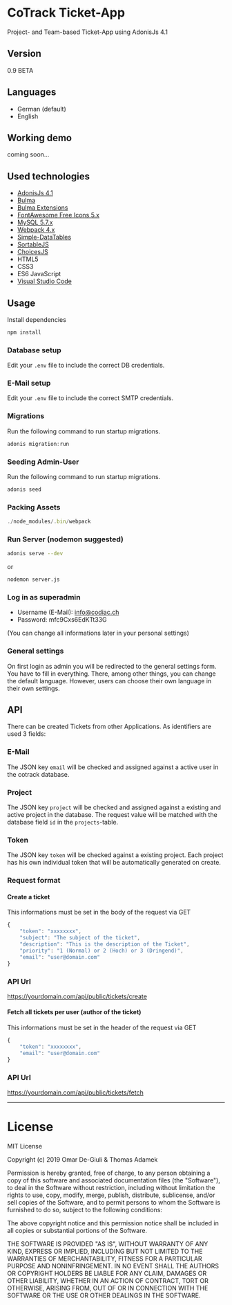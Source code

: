 # CoTrack Ticket-App

Project- and Team-based Ticket-App using AdonisJs 4.1

## Version

0.9 BETA

## Languages

- German (default)
- English

## Working demo

coming soon...

## Used technologies

- [AdonisJs 4.1](https://adonisjs.com/)
- [Bulma](https://bulma.io)
- [Bulma Extensions](https://github.com/wikiki/bulma-extensions)
- [FontAwesome Free Icons 5.x](https://fontawesome.com/)
- [MySQL 5.7.x](https://dev.mysql.com/)
- [Webpack 4.x](https://webpack.js.org/)
- [Simple-DataTables](https://github.com/fiduswriter/Simple-DataTables/)
- [SortableJS](https://github.com/SortableJS/Sortable)
- [ChoicesJS](https://github.com/jshjohnson/Choices)
- HTML5
- CSS3
- ES6 JavaScript
- [Visual Studio Code](https://code.visualstudio.com/)

## Usage

Install dependencies

```bash
npm install
```

### Database setup

Edit your `.env` file to include the correct DB credentials.

### E-Mail setup

Edit your `.env` file to include the correct SMTP credentials.

### Migrations

Run the following command to run startup migrations.

```js
adonis migration:run
```

### Seeding Admin-User

Run the following command to run startup migrations.

```js
adonis seed
```

### Packing Assets

```js
./node_modules/.bin/webpack
```

### Run Server (nodemon suggested)

```bash
adonis serve --dev
```

or

```bash
nodemon server.js
```

### Log in as superadmin

- Username (E-Mail): info@codiac.ch
- Password: mfc9Cxs6EdKTt33G

(You can change all informations later in your personal settings)

### General settings

On first login as admin you will be redirected to the general settings form. You have to fill in everything. There, among other things, you can change the default language. However, users can choose their own language in their own settings.

## API

There can be created Tickets from other Applications. As identifiers are used 3 fields:

### E-Mail

The JSON key `email` will be checked and assigned against a active user in the cotrack database.

### Project

The JSON key `project` will be checked and assigned against a existing and active project in the database. The request value will be matched
with the database field `id` in the `projects`-table.

### Token

The JSON key `token` will be checked against a existing project. Each project has his own individual token that will be automatically generated on create.

### Request format

#### Create a ticket

This informations must be set in the body of the request via GET

```js
{
	"token": "xxxxxxxx",
	"subject": "The subject of the ticket",
	"description": "This is the description of the Ticket",
	"priority": "1 (Normal) or 2 (Hoch) or 3 (Dringend)",
	"email": "user@domain.com"
}
```

### API Url

https://yourdomain.com/api/public/tickets/create

#### Fetch all tickets per user (author of the ticket)

This informations must be set in the header of the request via GET

```js
{
	"token": "xxxxxxxx",
	"email": "user@domain.com"
}
```

### API Url

https://yourdomain.com/api/public/tickets/fetch

---

# License

MIT License

Copyright (c) 2019 Omar De-Giuli & Thomas Adamek

Permission is hereby granted, free of charge, to any person obtaining a copy of this software and associated documentation files (the "Software"), to deal in the Software without restriction, including without limitation the rights to use, copy, modify, merge, publish, distribute, sublicense, and/or sell copies of the Software, and to permit persons to whom the Software is furnished to do so, subject to the following conditions:

The above copyright notice and this permission notice shall be included in all copies or substantial portions of the Software.

THE SOFTWARE IS PROVIDED "AS IS", WITHOUT WARRANTY OF ANY KIND, EXPRESS OR IMPLIED, INCLUDING BUT NOT LIMITED TO THE WARRANTIES OF MERCHANTABILITY, FITNESS FOR A PARTICULAR PURPOSE AND NONINFRINGEMENT. IN NO EVENT SHALL THE AUTHORS OR COPYRIGHT HOLDERS BE LIABLE FOR ANY CLAIM, DAMAGES OR OTHER LIABILITY, WHETHER IN AN ACTION OF CONTRACT, TORT OR OTHERWISE, ARISING FROM, OUT OF OR IN CONNECTION WITH THE SOFTWARE OR THE USE OR OTHER DEALINGS IN THE SOFTWARE.
